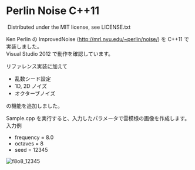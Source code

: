 ﻿# Perlin Noise C++11
﻿
Distributed under the MIT license, see LICENSE.txt

Ken Perlin の ImprovedNoise (<http://mrl.nyu.edu/~perlin/noise/>) を C++11 で実装しました。  
Visual Studio 2012 で動作を確認しています。

リファレンス実装に加えて
* 乱数シード設定
* 1D, 2D ノイズ
* オクターブノイズ

の機能を追加しました。  

Sample.cpp を実行すると、入力したパラメータで雲模様の画像を作成します。  
入力例
* frequency = 8.0
* octaves = 8
* seed = 12345

![f8o8_12345](https://lh4.googleusercontent.com/-YGjRmYg8E3I/UTM4CTD_KyI/AAAAAAAACDI/RPKF_r_XOfA/s800/f8o8_12345.png)
